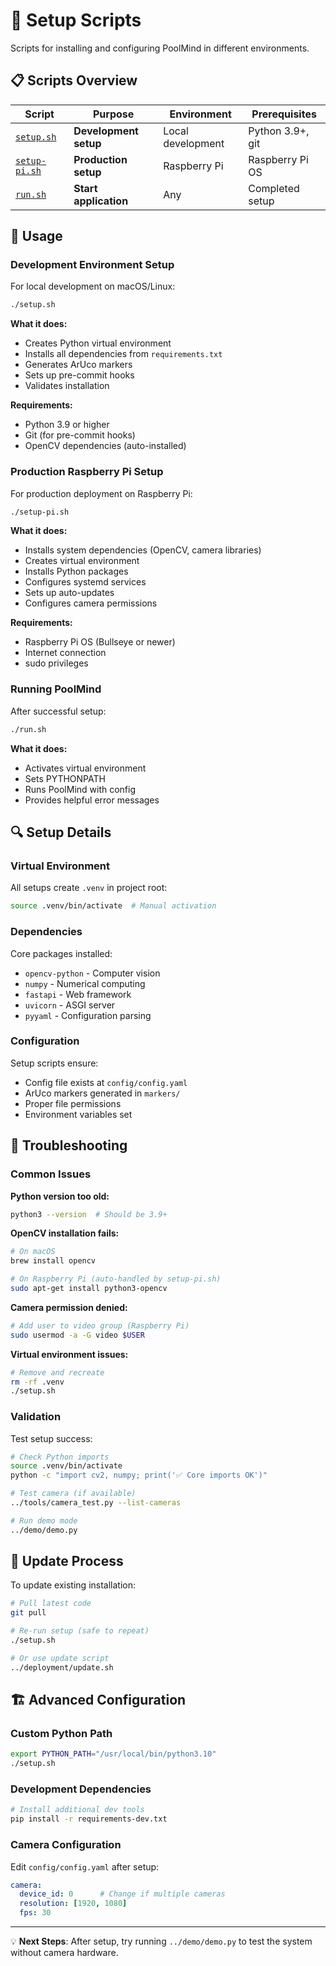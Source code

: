 # 🔧 Setup Scripts

Scripts for installing and configuring PoolMind in different environments.

## 📋 Scripts Overview

| Script | Purpose | Environment | Prerequisites |
|--------|---------|-------------|---------------|
| [`setup.sh`](setup.sh) | **Development setup** | Local development | Python 3.9+, git |
| [`setup-pi.sh`](setup-pi.sh) | **Production setup** | Raspberry Pi | Raspberry Pi OS |
| [`run.sh`](run.sh) | **Start application** | Any | Completed setup |

## 🚀 Usage

### Development Environment Setup

For local development on macOS/Linux:

```bash
./setup.sh
```

**What it does:**
- Creates Python virtual environment
- Installs all dependencies from `requirements.txt`
- Generates ArUco markers
- Sets up pre-commit hooks
- Validates installation

**Requirements:**
- Python 3.9 or higher
- Git (for pre-commit hooks)
- OpenCV dependencies (auto-installed)

### Production Raspberry Pi Setup

For production deployment on Raspberry Pi:

```bash
./setup-pi.sh
```

**What it does:**
- Installs system dependencies (OpenCV, camera libraries)
- Creates virtual environment
- Installs Python packages
- Configures systemd services
- Sets up auto-updates
- Configures camera permissions

**Requirements:**
- Raspberry Pi OS (Bullseye or newer)
- Internet connection
- sudo privileges

### Running PoolMind

After successful setup:

```bash
./run.sh
```

**What it does:**
- Activates virtual environment
- Sets PYTHONPATH
- Runs PoolMind with config
- Provides helpful error messages

## 🔍 Setup Details

### Virtual Environment
All setups create `.venv` in project root:
```bash
source .venv/bin/activate  # Manual activation
```

### Dependencies
Core packages installed:
- `opencv-python` - Computer vision
- `numpy` - Numerical computing
- `fastapi` - Web framework
- `uvicorn` - ASGI server
- `pyyaml` - Configuration parsing

### Configuration
Setup scripts ensure:
- Config file exists at `config/config.yaml`
- ArUco markers generated in `markers/`
- Proper file permissions
- Environment variables set

## 🐛 Troubleshooting

### Common Issues

**Python version too old:**
```bash
python3 --version  # Should be 3.9+
```

**OpenCV installation fails:**
```bash
# On macOS
brew install opencv

# On Raspberry Pi (auto-handled by setup-pi.sh)
sudo apt-get install python3-opencv
```

**Camera permission denied:**
```bash
# Add user to video group (Raspberry Pi)
sudo usermod -a -G video $USER
```

**Virtual environment issues:**
```bash
# Remove and recreate
rm -rf .venv
./setup.sh
```

### Validation

Test setup success:
```bash
# Check Python imports
source .venv/bin/activate
python -c "import cv2, numpy; print('✅ Core imports OK')"

# Test camera (if available)
../tools/camera_test.py --list-cameras

# Run demo mode
../demo/demo.py
```

## 🔄 Update Process

To update existing installation:
```bash
# Pull latest code
git pull

# Re-run setup (safe to repeat)
./setup.sh

# Or use update script
../deployment/update.sh
```

## 🏗️ Advanced Configuration

### Custom Python Path
```bash
export PYTHON_PATH="/usr/local/bin/python3.10"
./setup.sh
```

### Development Dependencies
```bash
# Install additional dev tools
pip install -r requirements-dev.txt
```

### Camera Configuration
Edit `config/config.yaml` after setup:
```yaml
camera:
  device_id: 0      # Change if multiple cameras
  resolution: [1920, 1080]
  fps: 30
```

---

💡 **Next Steps**: After setup, try running `../demo/demo.py` to test the system without camera hardware.
